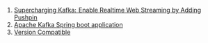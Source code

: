 1. [Supercharging Kafka:  Enable Realtime Web Streaming by Adding Pushpin](https://realtimeapi.io/supercharging-kafka-%E2%80%8Aenable-realtime-web-streaming-by-adding-pushpin/)
2. [Apache Kafka Spring boot application](https://www.confluent.io/blog/apache-kafka-spring-boot-application)
3.  [Version Compatible](https://docs.confluent.io/current/installation/versions-interoperability.html#operating-systems)
